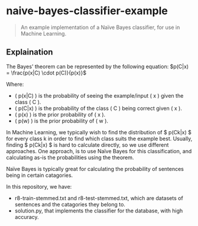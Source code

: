 # naive-bayes-classifier-example
> An example implementation of a Naïve Bayes classifier, for use in Machine Learning.

## Explaination
The Bayes' theorem can be represented by the following equation: 
$p(C|x) = \frac{p(x|C) \cdot p(C)}{p(x)}$

Where:
- \( p(x|C) \) is the probability of seeing the example/input \( x \) given the class \( C \).
- \( p(C|x) \) is the probability of the class \( C \) being correct given \( x \).
- \( p(x) \) is the prior probability of \( x \).
- \( p(w) \) is the prior probability of \( w \).

In Machine Learning, we typically wish to find the distribution of $ p(Ck|x) $ for every class k in order to find which class suits the example best.
Usually, finding $ p(Ck|x) $ is hard to calculate directly, so we use different approaches.
One approach, is to use Naïve Bayes for this classification, and calculating as-is the probabilities using the theorem.

Naïve Bayes is typically great for calculating the probability of sentences being in certain catagories.

In this repository, we have:
- r8-train-stemmed.txt and r8-test-stemmed.txt, which are datasets of sentences and the catagories they belong to.
- solution.py, that implements the classifier for the database, with high accuracy.
